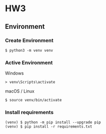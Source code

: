 # HW3

## Environment

### Create Environment
```
$ python3 -m venv venv
```
### Active Environment
Windows
```
> venv\Scripts\activate
```
macOS / Linux
```
$ source venv/bin/activate
```
### Install requirements
```
(venv) $ python -m pip install --upgrade pip
(venv) $ pip install -r requirements.txt
```
